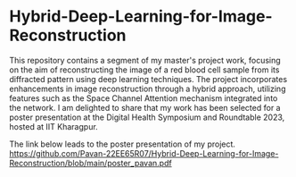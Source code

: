 # Hybrid-Deep-Learning-for-Image-Reconstruction
This repository contains a segment of my master's project work, focusing on the aim of reconstructing the image of a red blood cell sample from its diffracted pattern using deep learning techniques. The project incorporates enhancements in image reconstruction through a hybrid approach, utilizing features such as the Space Channel Attention mechanism integrated into the network. I am delighted to share that my work has been selected for a poster presentation at the Digital Health Symposium and Roundtable 2023, hosted at IIT Kharagpur.

The link below leads to the poster presentation of my project.
https://github.com/Pavan-22EE65R07/Hybrid-Deep-Learning-for-Image-Reconstruction/blob/main/poster_pavan.pdf
